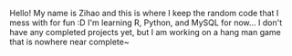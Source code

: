 Hello! My name is Zihao and this is where I keep the random code that I mess with for fun :D
I'm learning R, Python, and MySQL for now...
I don't have any completed projects yet, but I am working on a hang man game that is nowhere near complete~
